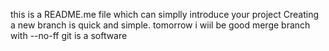 this is a README.me file which can simplly introduce your project
Creating a new branch is quick and simple.
tomorrow i wiil be good
merge branch with --no-ff
git is a software